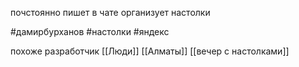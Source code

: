 почстоянно пишет в чате организует настолки 

  #дамирбурханов
  #настолки  #яндекс 

похоже разработчик
[[Люди]]
[[Алматы]]
[[вечер с настолками]]
